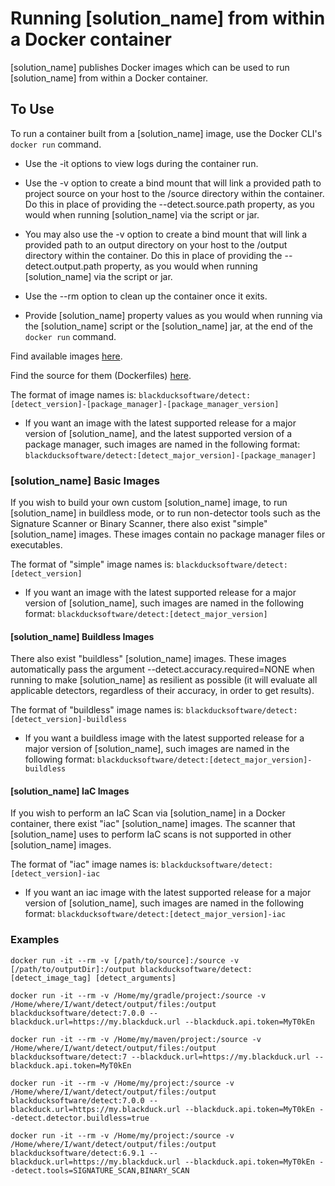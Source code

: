 # Running [solution_name] from within a Docker container

[solution_name] publishes Docker images which can be used to run [solution_name] from within a Docker container.

## To Use

To run a container built from a [solution_name] image, use the Docker CLI's `docker run` command.

* Use the -it options to view logs during the container run.

* Use the -v option to create a bind mount that will link a provided path to project source on your host to the /source directory within the container. Do this in place of providing the --detect.source.path property, as you would when running [solution_name] via the script or jar.

* You may also use the -v option to create a bind mount that will link a provided path to an output directory on your host to the /output directory within the container.  Do this in place of providing the --detect.output.path property, as you would when running [solution_name] via the script or jar.

* Use the --rm option to clean up the container once it exits.

* Provide [solution_name] property values as you would when running via the [solution_name] script or the [solution_name] jar, at the end of the `docker run` command.

Find available images [here](https://hub.docker.com/repository/docker/blackducksoftware/detect).

Find the source for them (Dockerfiles) [here](https://github.com/blackducksoftware/synopsys-detect-docker).

The format of image names is: `blackducksoftware/detect:[detect_version]-[package_manager]-[package_manager_version]`

* If you want an image with the latest supported release for a major version of [solution_name], and the latest supported version of a package manager, such images are named in the following format: `blackducksoftware/detect:[detect_major_version]-[package_manager]`

### [solution_name] Basic Images

If you wish to build your own custom [solution_name] image, to run [solution_name] in buildless mode, or to run non-detector tools such as the Signature Scanner or Binary Scanner, there also exist "simple" [solution_name] images.  These images contain no package manager files or executables.

The format of "simple" image names is: `blackducksoftware/detect:[detect_version]`

* If you want an image with the latest supported release for a major version of [solution_name], such images are named in the following format: `blackducksoftware/detect:[detect_major_version]`

#### [solution_name] Buildless Images

There also exist "buildless" [solution_name] images.  These images automatically pass the argument --detect.accuracy.required=NONE when running to make [solution_name] as resilient as possible (it will evaluate all applicable detectors, regardless of their accuracy, in order to get results).

The format of "buildless" image names is: `blackducksoftware/detect:[detect_version]-buildless`

* If you want a buildless image with the latest supported release for a major version of [solution_name], such images are named in the following format: `blackducksoftware/detect:[detect_major_version]-buildless`

#### [solution_name] IaC Images

If you wish to perform an IaC Scan via [solution_name] in a Docker container, there exist "iac" [solution_name] images.  The scanner that [solution_name] uses to perform IaC scans is not supported in other [solution_name] images.

The format of "iac" image names is: `blackducksoftware/detect:[detect_version]-iac`

* If you want an iac image with the latest supported release for a major version of [solution_name], such images are named in the following format: `blackducksoftware/detect:[detect_major_version]-iac`

### Examples

`docker run -it --rm -v [/path/to/source]:/source -v [/path/to/outputDir]:/output blackducksoftware/detect:[detect_image_tag] [detect_arguments]`

`docker run -it --rm -v /Home/my/gradle/project:/source -v /Home/where/I/want/detect/output/files:/output blackducksoftware/detect:7.0.0 --blackduck.url=https://my.blackduck.url --blackduck.api.token=MyT0kEn`

`docker run -it --rm -v /Home/my/maven/project:/source -v /Home/where/I/want/detect/output/files:/output blackducksoftware/detect:7 --blackduck.url=https://my.blackduck.url --blackduck.api.token=MyT0kEn`

`docker run -it --rm -v /Home/my/project:/source -v /Home/where/I/want/detect/output/files:/output blackducksoftware/detect:7.0.0 --blackduck.url=https://my.blackduck.url --blackduck.api.token=MyT0kEn --detect.detector.buildless=true`

`docker run -it --rm -v /Home/my/project:/source -v /Home/where/I/want/detect/output/files:/output blackducksoftware/detect:6.9.1 --blackduck.url=https://my.blackduck.url --blackduck.api.token=MyT0kEn --detect.tools=SIGNATURE_SCAN,BINARY_SCAN`
